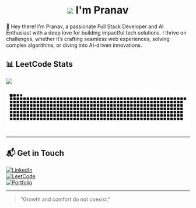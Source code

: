 <h1 align="center"> <img src="https://media.giphy.com/media/hvRJCLFzcasrR4ia7z/giphy.gif" width="30px"/> I'm Pranav</h1>

👋 Hey there! I'm Pranav, a passionate Full Stack Developer and AI Enthusiast with a deep love for building impactful tech solutions. I thrive on challenges, whether it’s crafting seamless web experiences, solving complex algorithms, or diving into AI-driven innovations.



## 📊 LeetCode Stats
![](https://leetcard.jacoblin.cool/Pranav_siva?theme=dark&ext=heatmap)


<img src="https://raw.githubusercontent.com/pranavsivakumar01/pranavsivakumar01/output/snake.svg" alt="Snake animation" />



---

## 📬 Get in Touch

[![LinkedIn](https://img.shields.io/badge/LinkedIn-Connect-blue?style=for-the-badge)](https://www.linkedin.com/in/pranav-siva-b77245259)  
[![LeetCode](https://img.shields.io/badge/LeetCode-Profile-orange?style=for-the-badge)](https://leetcode.com/u/Pranav_siva/)  
[![Portfolio](https://img.shields.io/badge/Portfolio-Visit%20Now-green?style=for-the-badge)](https://pranavsivakumar01.netlify.app/)  

---

> "Growth and comfort do not coexist." 
